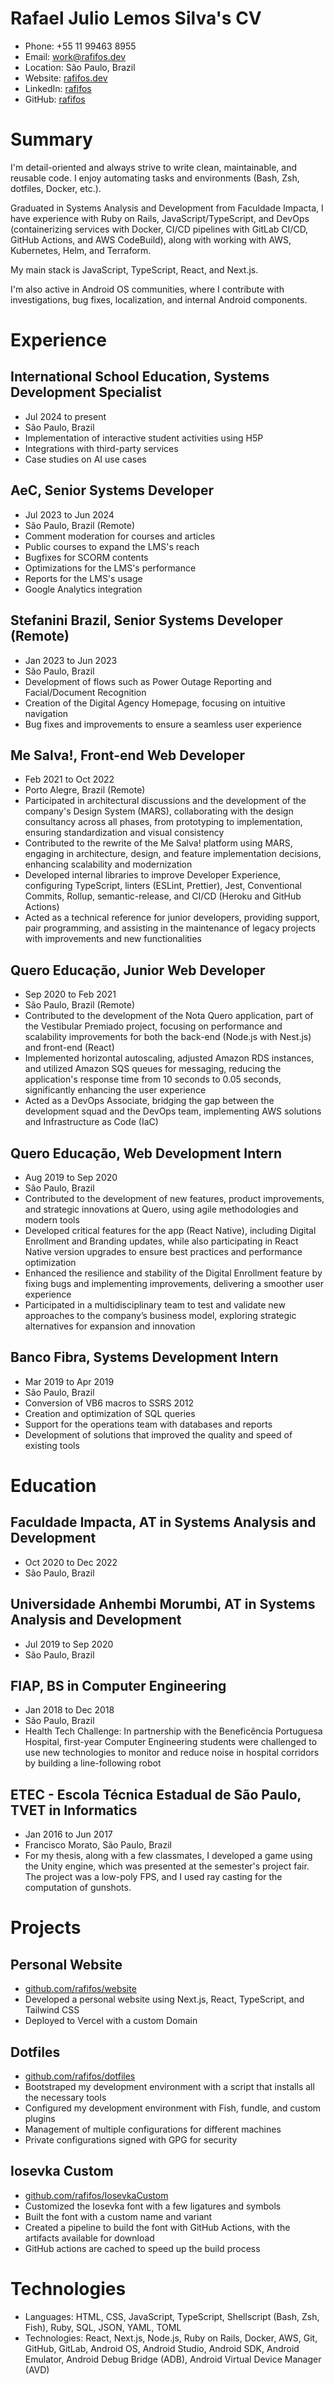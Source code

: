 # Rafael Julio Lemos Silva's CV

- Phone: +55 11 99463 8955
- Email: [work@rafifos.dev](mailto:work@rafifos.dev)
- Location: São Paulo, Brazil
- Website: [rafifos.dev](https://rafifos.dev/)
- LinkedIn: [rafifos](https://linkedin.com/in/rafifos)
- GitHub: [rafifos](https://github.com/rafifos)


# Summary

I'm detail-oriented and always strive to write clean, maintainable, and reusable code. I enjoy automating tasks and environments (Bash, Zsh, dotfiles, Docker, etc.).

Graduated in Systems Analysis and Development from Faculdade Impacta, I have experience with Ruby on Rails, JavaScript/TypeScript, and DevOps (containerizing services with Docker, CI/CD pipelines with GitLab CI/CD, GitHub Actions, and AWS CodeBuild), along with working with AWS, Kubernetes, Helm, and Terraform.

My main stack is JavaScript, TypeScript, React, and Next.js.

I'm also active in Android OS communities, where I contribute with investigations, bug fixes, localization, and internal Android components.

# Experience

## International School Education, Systems Development Specialist

- Jul 2024 to present
- São Paulo, Brazil
- Implementation of interactive student activities using H5P
- Integrations with third-party services
- Case studies on AI use cases

## AeC, Senior Systems Developer

- Jul 2023 to Jun 2024
- São Paulo, Brazil (Remote)
- Comment moderation for courses and articles
- Public courses to expand the LMS's reach
- Bugfixes for SCORM contents
- Optimizations for the LMS's performance
- Reports for the LMS's usage
- Google Analytics integration

## Stefanini Brazil, Senior Systems Developer (Remote)

- Jan 2023 to Jun 2023
- São Paulo, Brazil
- Development of flows such as Power Outage Reporting and Facial/Document Recognition
- Creation of the Digital Agency Homepage, focusing on intuitive navigation
- Bug fixes and improvements to ensure a seamless user experience

## Me Salva!, Front-end Web Developer

- Feb 2021 to Oct 2022
- Porto Alegre, Brazil (Remote)
- Participated in architectural discussions and the development of the company's Design System (MARS), collaborating with the design consultancy across all phases, from prototyping to implementation, ensuring standardization and visual consistency
- Contributed to the rewrite of the Me Salva! platform using MARS, engaging in architecture, design, and feature implementation decisions, enhancing scalability and modernization
- Developed internal libraries to improve Developer Experience, configuring TypeScript, linters (ESLint, Prettier), Jest, Conventional Commits, Rollup, semantic-release, and CI/CD (Heroku and GitHub Actions)
- Acted as a technical reference for junior developers, providing support, pair programming, and assisting in the maintenance of legacy projects with improvements and new functionalities

## Quero Educação, Junior Web Developer

- Sep 2020 to Feb 2021
- São Paulo, Brazil (Remote)
- Contributed to the development of the Nota Quero application, part of the Vestibular Premiado project, focusing on performance and scalability improvements for both the back-end (Node.js with Nest.js) and front-end (React)
- Implemented horizontal autoscaling, adjusted Amazon RDS instances, and utilized Amazon SQS queues for messaging, reducing the application's response time from 10 seconds to 0.05 seconds, significantly enhancing the user experience
- Acted as a DevOps Associate, bridging the gap between the development squad and the DevOps team, implementing AWS solutions and Infrastructure as Code (IaC)

## Quero Educação, Web Development Intern

- Aug 2019 to Sep 2020
- São Paulo, Brazil
- Contributed to the development of new features, product improvements, and strategic innovations at Quero, using agile methodologies and modern tools
- Developed critical features for the app (React Native), including Digital Enrollment and Branding updates, while also participating in React Native version upgrades to ensure best practices and performance optimization
- Enhanced the resilience and stability of the Digital Enrollment feature by fixing bugs and implementing improvements, delivering a smoother user experience
- Participated in a multidisciplinary team to test and validate new approaches to the company’s business model, exploring strategic alternatives for expansion and innovation

## Banco Fibra, Systems Development Intern

- Mar 2019 to Apr 2019
- São Paulo, Brazil
- Conversion of VB6 macros to SSRS 2012
- Creation and optimization of SQL queries
- Support for the operations team with databases and reports
- Development of solutions that improved the quality and speed of existing tools

# Education

## Faculdade Impacta, AT in Systems Analysis and Development

- Oct 2020 to Dec 2022
- São Paulo, Brazil

## Universidade Anhembi Morumbi, AT in Systems Analysis and Development

- Jul 2019 to Sep 2020
- São Paulo, Brazil

## FIAP, BS in Computer Engineering

- Jan 2018 to Dec 2018
- São Paulo, Brazil
- Health Tech Challenge: In partnership with the Beneficência Portuguesa Hospital, first-year Computer Engineering students were challenged to use new technologies to monitor and reduce noise in hospital corridors by building a line-following robot

## ETEC - Escola Técnica Estadual de São Paulo, TVET in Informatics

- Jan 2016 to Jun 2017
- Francisco Morato, São Paulo, Brazil
- For my thesis, along with a few classmates, I developed a game using the Unity engine, which was presented at the semester's project fair. The project was a low-poly FPS, and I used ray casting for the computation of gunshots.

# Projects

## Personal Website

- [github.com/rafifos/website](https://github.com/rafifos/website)
- Developed a personal website using Next.js, React, TypeScript, and Tailwind CSS
- Deployed to Vercel with a custom Domain

## Dotfiles

- [github.com/rafifos/dotfiles](https://github.com/rafifos/dotfiles)
- Bootstraped my development environment with a script that installs all the necessary tools
- Configured my development environment with Fish, fundle, and custom plugins
- Management of multiple configurations for different machines
- Private configurations signed with GPG for security

## Iosevka Custom

- [github.com/rafifos/IosevkaCustom](https://github.com/rafifos/IosevkaCustom)
- Customized the Iosevka font with a few ligatures and symbols
- Built the font with a custom name and variant
- Created a pipeline to build the font with GitHub Actions, with the artifacts available for download
- GitHub actions are cached to speed up the build process

# Technologies

- Languages: HTML, CSS, JavaScript, TypeScript, Shellscript (Bash, Zsh, Fish), Ruby, SQL, JSON, YAML, TOML
- Technologies: React, Next.js, Node.js, Ruby on Rails, Docker, AWS, Git, GitHub, GitLab, Android OS, Android Studio, Android SDK, Android Emulator, Android Debug Bridge (ADB), Android Virtual Device Manager (AVD)

